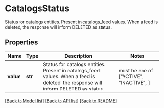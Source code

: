 # CatalogsStatus

Status for catalogs entities. Present in catalogs_feed values. When a feed is deleted, the response will inform DELETED as status.

## Properties
Name | Type | Description | Notes
------------ | ------------- | ------------- | -------------
**value** | **str** | Status for catalogs entities. Present in catalogs_feed values. When a feed is deleted, the response will inform DELETED as status. |  must be one of ["ACTIVE", "INACTIVE", ]

[[Back to Model list]](../README.md#documentation-for-models) [[Back to API list]](../README.md#documentation-for-api-endpoints) [[Back to README]](../README.md)


